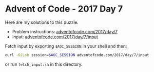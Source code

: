 # Advent of Code - 2017 Day 7
Here are my solutions to this puzzle.

* Problem instructions: [adventofcode.com/2017/day/7](https://adventofcode.com/2017/day/7)
* Input: [adventofcode.com/2017/day/7/input](https://adventofcode.com/2017/day/7/input)

Fetch input by exporting `$AOC_SESSION` in your shell and then:
```bash
curl -OJLsb session=$AOC_SESSION adventofcode.com/2017/day/7/input
```

or run `fetch_input.sh` in this directory.
